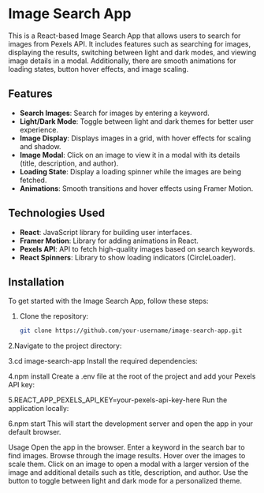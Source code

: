 # Image Search App

This is a React-based Image Search App that allows users to search for images from Pexels API. It includes features such as searching for images, displaying the results, switching between light and dark modes, and viewing image details in a modal. Additionally, there are smooth animations for loading states, button hover effects, and image scaling.

## Features

- **Search Images**: Search for images by entering a keyword.
- **Light/Dark Mode**: Toggle between light and dark themes for better user experience.
- **Image Display**: Displays images in a grid, with hover effects for scaling and shadow.
- **Image Modal**: Click on an image to view it in a modal with its details (title, description, and author).
- **Loading State**: Display a loading spinner while the images are being fetched.
- **Animations**: Smooth transitions and hover effects using Framer Motion.

## Technologies Used

- **React**: JavaScript library for building user interfaces.
- **Framer Motion**: Library for adding animations in React.
- **Pexels API**: API to fetch high-quality images based on search keywords.
- **React Spinners**: Library to show loading indicators (CircleLoader).

## Installation

To get started with the Image Search App, follow these steps:

1. Clone the repository:

   ```bash
   git clone https://github.com/your-username/image-search-app.git
2.Navigate to the project directory:


3.cd image-search-app
Install the required dependencies:


4.npm install
Create a .env file at the root of the project and add your Pexels API key:


5.REACT_APP_PEXELS_API_KEY=your-pexels-api-key-here
Run the application locally:


6.npm start
This will start the development server and open the app in your default browser.

Usage
Open the app in the browser.
Enter a keyword in the search bar to find images.
Browse through the image results.
Hover over the images to scale them.
Click on an image to open a modal with a larger version of the image and additional details such as title, description, and author.
Use the button to toggle between light and dark mode for a personalized theme.
